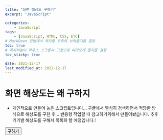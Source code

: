 ```yaml
---
title: "화면 해상도 구하기"
excerpt: "JavaScript"

categories:
    - JavaScript
tags:
    - [JavaScript, HTML, CSS, ETC]
# MarkDown 문법에서 목차를 우측에 보여줄지를 결정
toc: true
# 목차부분이 마우스 스크롤시 고정으로 따라오게 할지를 결정
toc_sticky: true

date: 2021-12-17
last_modified_at: 2021-12-17
---
```


# 화면 해상도는 왜 구하지
- 개인적으로 만들어 놓은 스크립트입니다... 구글에서 열심히 검색하면서 적당한 방식으로 해상도를 구한 후... 반응형 작업할 때 참고하기위해서 만들어놨습니다. 추후 기기별 해상도를 구해서 목록화 할 예정입니다.!

<script src="https://cdnjs.cloudflare.com/ajax/libs/jquery/3.5.1/jquery.min.js"></script>

<script>
    $('button').click(function(){
        var w = screen.availWidth;
    var h = screen.availHeight;

    alert('현재 사용중인 모니터의 해상도는' + w + 'px' + h + "px"+ '입니다.');

    })
</script>

<button>구하기</button>